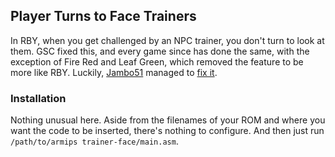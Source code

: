## Player Turns to Face Trainers

In RBY, when you get challenged by an NPC trainer, you don't turn to look at them. GSC fixed this, and every game since has done the same, with the exception of Fire Red and Leaf Green, which removed the feature to be more like RBY. Luckily, [Jambo51](https://www.pokecommunity.com/member.php?u=156050) managed to [fix it](http://www.romhack.me/tutorials/view/having-the-player-face-trainers-in-firered/).

### Installation

Nothing unusual here. Aside from the filenames of your ROM and where you want the code to be inserted, there's nothing to configure. And then just run `/path/to/armips trainer-face/main.asm`.